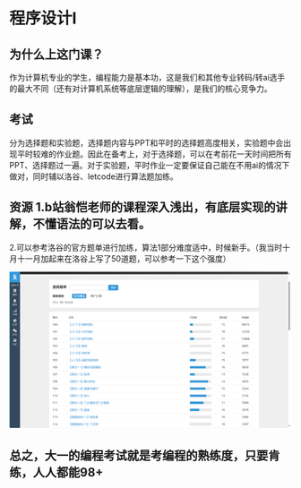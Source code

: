 # 程序设计I

## 为什么上这门课？  

作为计算机专业的学生，编程能力是基本功，这是我们和其他专业转码/转ai选手的最大不同（还有对计算机系统等底层逻辑的理解），是我们的核心竞争力。

## 考试

分为选择题和实验题，选择题内容与PPT和平时的选择题高度相关，实验题中会出现平时较难的作业题。因此在备考上，对于选择题，可以在考前花一天时间把所有PPT、选择题过一遍。对于实验题，平时作业一定要保证自己能在不用ai的情况下做对，同时辅以洛谷、letcode进行算法题加练。

## 资源   1.b站翁恺老师的课程深入浅出，有底层实现的讲解，不懂语法的可以去看。

2.可以参考洛谷的官方题单进行加练，算法1部分难度适中，时候新手。（我当时十月十一月加起来在洛谷上写了50道题，可以参考一下这个强度）

![1757826625974](image/Programming/1757826625974.png)

## 总之，大一的编程考试就是考编程的熟练度，只要肯练，人人都能98+
